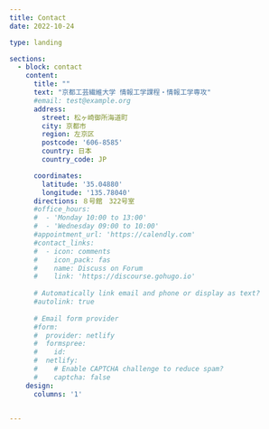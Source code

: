 ```yaml
---
title: Contact
date: 2022-10-24

type: landing

sections:
  - block: contact
    content:
      title: ""
      text: "京都工芸繊維大学 情報工学課程・情報工学専攻"
      #email: test@example.org
      address:
        street: 松ヶ崎御所海道町
        city: 京都市
        region: 左京区
        postcode: '606-8585'
        country: 日本
        country_code: JP

      coordinates:
        latitude: '35.04880'
        longitude: '135.78040'
      directions: ８号館　322号室
      #office_hours:
      #  - 'Monday 10:00 to 13:00'
      #  - 'Wednesday 09:00 to 10:00'
      #appointment_url: 'https://calendly.com'
      #contact_links:
      #  - icon: comments
      #    icon_pack: fas
      #    name: Discuss on Forum
      #    link: 'https://discourse.gohugo.io'
    
      # Automatically link email and phone or display as text?
      #autolink: true
    
      # Email form provider
      #form:
      #  provider: netlify
      #  formspree:
      #    id:
      #  netlify:
      #    # Enable CAPTCHA challenge to reduce spam?
      #    captcha: false
    design:
      columns: '1'


---
```

